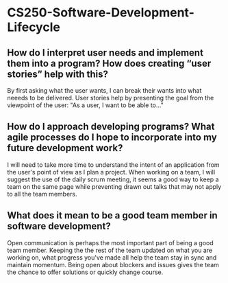 # CS250-Software-Development-Lifecycle
## How do I interpret user needs and implement them into a program? How does creating “user stories” help with this?
By first asking what the user wants, I can break their wants into what neeeds to be delivered. User stories help by presenting the goal from the viewpoint of the user: "As a user, I want to be able to..." 
## How do I approach developing programs? What agile processes do I hope to incorporate into my future development work?
I will need to take more time to understand the intent of an application from the user's point of view as I plan a project. When working on a team, I will suggest the use of the daily scrum meeting, it seems a good way to keep a team on the same page while preventing drawn out talks that may not apply to all the team members.
## What does it mean to be a good team member in software development?
Open communication is perhaps the most important part of being a good team member. Keeping the the rest of the team updated on what you are working on, what progress you've made all help the team stay in sync and maintain momentum. Being open about blockers and issues gives the team the chance to offer solutions or quickly change course.
